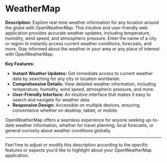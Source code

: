 # WeatherMap


**Description:** Explore real-time weather information for any location around the globe with OpenWeatherMap. This intuitive and user-friendly web application provides accurate weather updates, including temperature, humidity, wind speed, and atmospheric pressure. Enter the name of a city or region to instantly access current weather conditions, forecasts, and more. Stay informed about the weather in your area or any place of interest with OpenWeatherMap.

**Key Features:**
- **Instant Weather Updates:** Get immediate access to current weather data by searching for any city or location worldwide.
- **Comprehensive Details:** View detailed weather information, including temperature, humidity, wind speed, atmospheric pressure, and more.
- **User-Friendly Interface:** An intuitive interface that makes it easy to search and navigate for weather data.
- **Responsive Design:** Accessible on multiple devices, ensuring convenience whether on desktop, tablet, or mobile.

OpenWeatherMap offers a seamless experience for anyone seeking up-to-date weather information, whether for travel planning, local forecasts, or general curiosity about weather conditions globally.

--- 

Feel free to adjust or modify this description according to the specific features or aspects you'd like to highlight about your OpenWeatherMap application.
